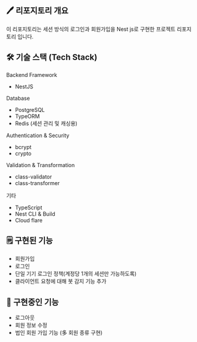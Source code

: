 ## 🖊️ 리포지토리 개요
이 리포지토리는 세션 방식의 로그인과 회원가입을 Nest js로 구현한 프로젝트 리포지토리 입니다.


## 🛠️ 기술 스택 (Tech Stack)  
Backend Framework
- NestJS
 
Database
- PostgreSQL
- TypeORM
- Redis (세션 관리 및 캐싱용)
 
Authentication & Security
- bcrypt
- crypto

Validation & Transformation
- class-validator
- class-transformer
  
기타
- TypeScript
- Nest CLI & Build
- Cloud flare

## 🗒️ 구현된 기능
- 회원가입
- 로그인
- 단일 기기 로그인 정책(계정당 1개의 세션만 가능하도록)
- 클라이언트 요청에 대해 봇 감지 기능 추가

## 📅 구현중인 기능
- 로그아웃
- 회원 정보 수정
- 법인 회원 가입 기능 (多 회원 종류 구현)
